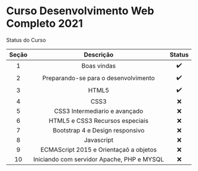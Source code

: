 # Curso Desenvolvimento Web Completo 2021

Status do Curso

| Seção      | Descrição | Status     |
| :----:     |    :----:   |     :----:    |
| 1      | Boas vindas      | :heavy_check_mark:   |
| 2   | Preparando-se para o desenvolvimento       | :heavy_check_mark:  |
| 3      | HTML5      | :heavy_check_mark:   |
| 4   | CSS3       | :x:   |
| 5      | CSS3 Intermediario e avançado      |  :x:    |
| 6   | HTML5 e CSS3 Recursos especiais      | :x:   |
| 7      | Bootstrap 4 e Design responsivo     |  :x:    |
| 8   | Javascript      | :x:   |
| 9      | ECMAScript 2015 e Orientaçaõ a objetos      |  :x:   |
| 10   | Iniciando com servidor Apache, PHP e MYSQL      | :x:   |
